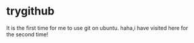 # trygithub
It is the first time for me to use git on ubuntu.
haha,i have visited here for the second time!
